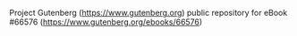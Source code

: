 Project Gutenberg (https://www.gutenberg.org) public repository for
eBook #66576 (https://www.gutenberg.org/ebooks/66576)
